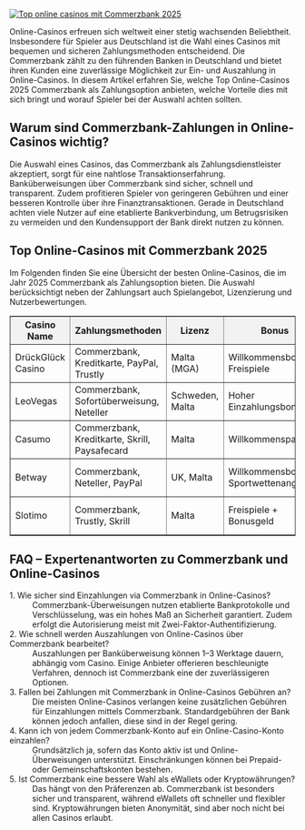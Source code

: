 [![Top online casinos mit Commerzbank 2025](https://123-caf.pages.dev/gitsignup.png)](https://vrmoo.ru/Bt82HjjY)

<div>     <p>Online-Casinos erfreuen sich weltweit einer stetig wachsenden Beliebtheit. Insbesondere für Spieler aus Deutschland ist die Wahl eines Casinos mit bequemen und sicheren Zahlungsmethoden entscheidend. Die Commerzbank zählt zu den führenden Banken in Deutschland und bietet ihren Kunden eine zuverlässige Möglichkeit zur Ein- und Auszahlung in Online-Casinos. In diesem Artikel erfahren Sie, welche Top Online-Casinos 2025 Commerzbank als Zahlungsoption anbieten, welche Vorteile dies mit sich bringt und worauf Spieler bei der Auswahl achten sollten.</p>        <h2>Warum sind Commerzbank-Zahlungen in Online-Casinos wichtig?</h2>     <p>Die Auswahl eines Casinos, das Commerzbank als Zahlungsdienstleister akzeptiert, sorgt für eine nahtlose Transaktionserfahrung. Banküberweisungen über Commerzbank sind sicher, schnell und transparent. Zudem profitieren Spieler von geringeren Gebühren und einer besseren Kontrolle über ihre Finanztransaktionen. Gerade in Deutschland achten viele Nutzer auf eine etablierte Bankverbindung, um Betrugsrisiken zu vermeiden und den Kundensupport der Bank direkt nutzen zu können.</p>        <h2>Top Online-Casinos mit Commerzbank 2025</h2>     <p>Im Folgenden finden Sie eine Übersicht der besten Online-Casinos, die im Jahr 2025 Commerzbank als Zahlungsoption bieten. Die Auswahl berücksichtigt neben der Zahlungsart auch Spielangebot, Lizenzierung und Nutzerbewertungen.</p>        <table border="1" cellpadding="8" cellspacing="0" style="border-collapse:collapse; width:100%;">       <thead>         <tr style="background-color:#f2f2f2;">           <th>Casino Name</th>           <th>Zahlungsmethoden</th>           <th>Lizenz</th>           <th>Bonus</th>           <th>Besonderheiten</th>         </tr>       </thead>       <tbody>         <tr>           <td>DrückGlück Casino</td>           <td>Commerzbank, Kreditkarte, PayPal, Trustly</td>           <td>Malta (MGA)</td>           <td>Willkommensbonus + Freispiele</td>           <td>Großes Spielportfolio, App verfügbar</td>         </tr>         <tr>           <td>LeoVegas</td>           <td>Commerzbank, Sofortüberweisung, Neteller</td>           <td>Schweden, Malta</td>           <td>Hoher Einzahlungsbonus</td>           <td>Live-Casino-Experte, schnelle Auszahlungen</td>         </tr>         <tr>           <td>Casumo</td>           <td>Commerzbank, Kreditkarte, Skrill, Paysafecard</td>           <td>Malta</td>           <td>Willkommenspaket</td>           <td>Innovatives Belohnungssystem</td>         </tr>         <tr>           <td>Betway</td>           <td>Commerzbank, Neteller, PayPal</td>           <td>UK, Malta</td>           <td>Willkommensbonus + Sportwettenangebote</td>           <td>Kombination aus Sportwetten und Casinospielen</td>         </tr>         <tr>           <td>Slotimo</td>           <td>Commerzbank, Trustly, Skrill</td>           <td>Malta</td>           <td>Freispiele + Bonusgeld</td>           <td>Hochwertige Slots und sichere Transaktionen</td>         </tr>       </tbody>     </table>        <h2>FAQ – Expertenantworten zu Commerzbank und Online-Casinos</h2>     <dl>       <dt>1. Wie sicher sind Einzahlungen via Commerzbank in Online-Casinos?</dt>       <dd>Commerzbank-Überweisungen nutzen etablierte Bankprotokolle und Verschlüsselung, was ein hohes Maß an Sicherheit garantiert. Zudem erfolgt die Autorisierung meist mit Zwei-Faktor-Authentifizierung.</dd>              <dt>2. Wie schnell werden Auszahlungen von Online-Casinos über Commerzbank bearbeitet?</dt>       <dd>Auszahlungen per Banküberweisung können 1–3 Werktage dauern, abhängig vom Casino. Einige Anbieter offerieren beschleunigte Verfahren, dennoch ist Commerzbank eine der zuverlässigeren Optionen.</dd>              <dt>3. Fallen bei Zahlungen mit Commerzbank in Online-Casinos Gebühren an?</dt>       <dd>Die meisten Online-Casinos verlangen keine zusätzlichen Gebühren für Einzahlungen mittels Commerzbank. Standardgebühren der Bank können jedoch anfallen, diese sind in der Regel gering.</dd>              <dt>4. Kann ich von jedem Commerzbank-Konto auf ein Online-Casino-Konto einzahlen?</dt>       <dd>Grundsätzlich ja, sofern das Konto aktiv ist und Online-Überweisungen unterstützt. Einschränkungen können bei Prepaid- oder Gemeinschaftskonten bestehen.</dd>              <dt>5. Ist Commerzbank eine bessere Wahl als eWallets oder Kryptowährungen?</dt>       <dd>Das hängt von den Präferenzen ab. Commerzbank ist besonders sicher und transparent, während eWallets oft schneller und flexibler sind. Kryptowährungen bieten Anonymität, sind aber noch nicht bei allen Casinos erlaubt.</dd>     </dl>   </div>